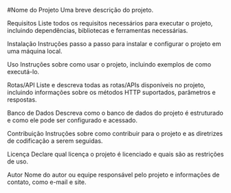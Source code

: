 
#Nome do Projeto
Uma breve descrição do projeto.

Requisitos
Liste todos os requisitos necessários para executar o projeto, incluindo dependências, bibliotecas e ferramentas necessárias.

Instalação
Instruções passo a passo para instalar e configurar o projeto em uma máquina local.

Uso
Instruções sobre como usar o projeto, incluindo exemplos de como executá-lo.

Rotas/API
Liste e descreva todas as rotas/APIs disponíveis no projeto, incluindo informações sobre os métodos HTTP suportados, parâmetros e respostas.

Banco de Dados
Descreva como o banco de dados do projeto é estruturado e como ele pode ser configurado e acessado.

Contribuição
Instruções sobre como contribuir para o projeto e as diretrizes de codificação a serem seguidas.

Licença
Declare qual licença o projeto é licenciado e quais são as restrições de uso.

Autor
Nome do autor ou equipe responsável pelo projeto e informações de contato, como e-mail e site.
